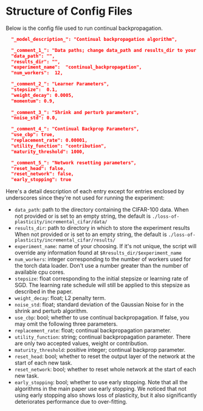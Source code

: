 # Structure of Config Files

Below is the config file used to run continual backpropagation.

```json
  "_model_description_": "Continual backpropagation algorithm",

  "_comment_1_": "Data paths; change data_path and results_dir to your convenience",
  "data_path": "",
  "results_dir": "",
  "experiment_name":  "continual_backpropagation",
  "num_workers":  12,

  "_comment_2_": "Learner Parameters",
  "stepsize":  0.1,
  "weight_decay": 0.0005,
  "momentum": 0.9,
  
  "_comment_3_": "Shrink and perturb parameters",
  "noise_std": 0.0,

  "_comment_4_": "Continual Backprop Parameters",
  "use_cbp": true,
  "replacement_rate": 0.00001,
  "utility_function": "contribution",
  "maturity_threshold": 1000,

  "_comment_5_": "Network resetting parameters",
  "reset_head": false,
  "reset_network": false,
  "early_stopping": true
```

Here's a detail description of each entry except for entries enclosed by underscores since they're 
not used for running the experiment:

* `data_path`: path to the directory containing the CIFAR-100 data. 
    When not provided or is set to an empty string, the default is `./loss-of-plasticity/incremental_cifar/data/`
* `results_dir`: path to directory in which to store the experiment results
    When not provided or is set to an empty string, the default is `./loss-of-plasticity/incremental_cifar/results/`
* `experiment_name`: name of your choosing. 
    If it's not unique, the script will override any information found at `$Rresults_dir/$experiment_name`
* `num_workers`: integer corresponding to the number of workers used for the torch data loader. 
    Don't use a number greater than the number of available cpu cores.
* `stepsize`: float corresponding to the initial stepsize or learning rate of SGD.
    The learning rate schedule will still be applied to this stepsize as described in the paper.
* `weight_decay`: float; L2 penalty term.
* `noise_std`: float; standard deviation of the Gaussian Noise for in the shrink and perturb algorithm.
* `use_cbp`: bool; whether to use continual backpropagation.
    If false, you may omit the following three parameters.
* `replacement_rate`: float; continual backpropagation parameter.
* `utility_function`: string; continual backpropagation parameter.
    There are only two accepted values, weight or contribution.
* `maturity_threshold`: positive integer; continual backprop parameter.
* `reset_head`: bool; whether to reset the output layer of the network at the start of each new task.
* `reset_network`: bool; whether to reset whole network at the start of each new task.
* `early_stopping`: bool; whether to use early stopping.
    Note that all the algorithms in the main paper use early stopping. 
    We noticed that not using early stopping also shows loss of plasticity, but it also significantly
    deteriorates performance due to over-fitting. 



